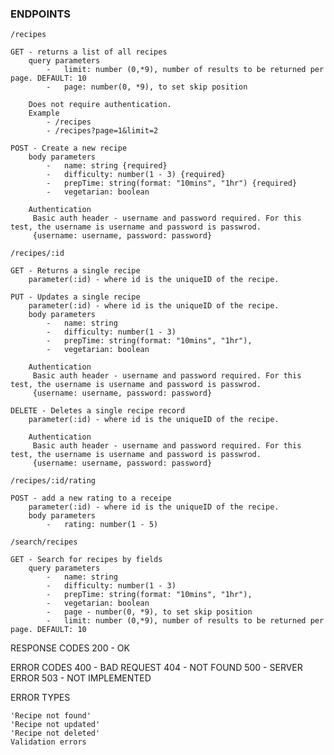 ### ENDPOINTS

`/recipes`

    GET - returns a list of all recipes
        query parameters
            -   limit: number (0,*9), number of results to be returned per page. DEFAULT: 10
            -   page: number(0, *9), to set skip position
        
        Does not require authentication.
        Example
            - /recipes
            - /recipes?page=1&limit=2
    
    POST - Create a new recipe
        body parameters
            -   name: string {required}
            -   difficulty: number(1 - 3) {required}
            -   prepTime: string(format: "10mins", "1hr") {required}
            -   vegetarian: boolean
            
        Authentication
         Basic auth header - username and password required. For this test, the username is username and password is passwrod.
         {username: username, password: password}
         
`/recipes/:id`
    
    GET - Returns a single recipe
        parameter(:id) - where id is the uniqueID of the recipe.
    
    PUT - Updates a single recipe
        parameter(:id) - where id is the uniqueID of the recipe.
        body parameters
            -   name: string
            -   difficulty: number(1 - 3)
            -   prepTime: string(format: "10mins", "1hr"),
            -   vegetarian: boolean
        
        Authentication
         Basic auth header - username and password required. For this test, the username is username and password is passwrod.
         {username: username, password: password}
    
    DELETE - Deletes a single recipe record
        parameter(:id) - where id is the uniqueID of the recipe.
        
        Authentication
         Basic auth header - username and password required. For this test, the username is username and password is passwrod.
         {username: username, password: password}
         
`/recipes/:id/rating`

    POST - add a new rating to a receipe
        parameter(:id) - where id is the uniqueID of the recipe.
        body parameters
            -   rating: number(1 - 5)
            
`/search/recipes`
    
    GET - Search for recipes by fields
        query parameters
            -   name: string
            -   difficulty: number(1 - 3)
            -   prepTime: string(format: "10mins", "1hr"),
            -   vegetarian: boolean
            -   page - number(0, *9), to set skip position
            -   limit: number (0,*9), number of results to be returned per page. DEFAULT: 10

RESPONSE CODES
    200 - OK


ERROR CODES
    400 - BAD REQUEST
    404 - NOT FOUND
    500 - SERVER ERROR
    503 - NOT IMPLEMENTED


ERROR TYPES

    'Recipe not found'
    'Recipe not updated'
    'Recipe not deleted'
    Validation errors